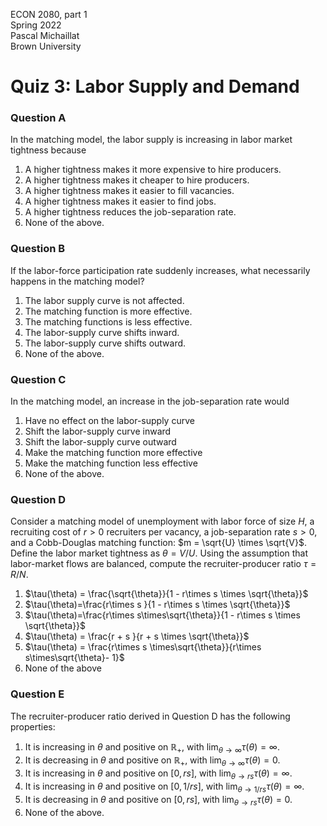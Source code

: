 ECON 2080, part 1  
Spring 2022  
Pascal Michaillat  
Brown University

# Quiz 3: Labor Supply and Demand

### Question A

In the matching model, the labor supply is increasing in labor market tightness because

1. A higher tightness makes it more expensive to hire producers.
2. A higher tightness makes it cheaper to hire producers.
3. A higher tightness makes it easier to fill vacancies.
4. A higher tightness makes it easier to find jobs.
5. A higher tightness reduces the job-separation rate.
6. None of the above.

### Question B

If the labor-force participation rate suddenly increases, what necessarily happens in the matching model?

1. The labor supply curve is not affected.
2. The matching function is more effective.
3. The matching functions is less effective.
4. The labor-supply curve shifts inward.
5. The labor-supply curve shifts outward.
6. None of the above.

### Question C

In the matching model, an increase in the job-separation rate would

1. Have no effect on the labor-supply curve
2. Shift the labor-supply curve inward
3. Shift the labor-supply curve outward
4. Make the matching function more effective
5. Make the matching function less effective
6. None of the above.

### Question D

Consider a matching model of unemployment with labor force of size $H$, a recruiting cost of $r > 0$ recruiters per vacancy, a job-separation rate $s > 0$, and a Cobb-Douglas matching function: $m = \sqrt{U} \times \sqrt{V}$. Define the labor market tightness as $\theta = V / U$. Using the assumption that labor-market flows are balanced, compute the recruiter-producer ratio $\tau = R/N$.

1. $\tau(\theta) = \frac{\sqrt{\theta}}{1 - r\times s \times \sqrt{\theta}}$
2. $\tau(\theta)=\frac{r\times s }{1 - r\times s \times \sqrt{\theta}}$
3. $\tau(\theta)=\frac{r\times s\times\sqrt{\theta}}{1 - r\times s \times \sqrt{\theta}}$
4. $\tau(\theta) = \frac{r + s }{r + s \times \sqrt{\theta}}$
5. $\tau(\theta) = \frac{r\times s \times\sqrt{\theta}}{r\times s\times\sqrt{\theta}- 1}$ 
6. None of the above

### Question E

The recruiter-producer ratio derived in Question D has the following properties:

1. It is increasing in $\theta$ and positive on $\mathbb{R}_+$, with $\lim_{\theta\to \infty}\tau(\theta) = \infty$.
2. It is decreasing in $\theta$ and positive on $\mathbb{R}_+$, with $\lim_{\theta\to \infty}\tau(\theta) = 0$.
3. It is increasing in $\theta$ and positive on $[0, rs]$, with $\lim_{\theta\to rs}\tau(\theta) = \infty$.
4. It is increasing in $\theta$ and positive on $[0, 1/rs]$, with $\lim_{\theta\to 1/rs}\tau(\theta) = \infty$.
5. It is decreasing in $\theta$ and positive on $[0, rs]$, with $\lim_{\theta\to rs}\tau(\theta) = 0$.
6. None of the above.
